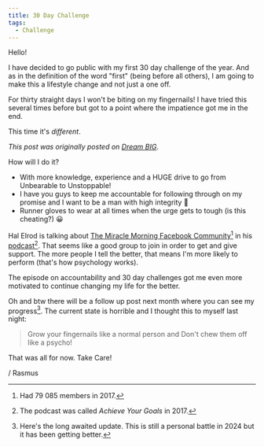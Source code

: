 ```yaml
---
title: 30 Day Challenge
tags:
  - Challenge
---
```


​Hello!

I have decided to go public with my first 30 day challenge of the year. And as in the definition of the word "first" (being before all others), I am going to make this a lifestyle change and not just a one off.

For thirty straight days I won't be biting on my fingernails! I have tried this several times before but got to a point where the impatience got me in the end.

This time it's *different*.

<!--more-->

*This post was originally posted on [Dream BIG](https://rasmus-nordling.netlify.app/personal-development/2017/01/24/challenge1/)*.

How will I do it?

- With more knowledge, experience and a HUGE drive to go from Unbearable to Unstoppable!
- I have you guys to keep me accountable for following through on my promise and I want to be a man with high integrity 🙂
- Runner gloves to wear at all times when the urge gets to tough (is this cheating?) 😀

Hal Elrod is talking about [The Miracle Morning Facebook Community](https://www.facebook.com/groups/MyTMMCommunity/)[^1] in his [podcast](https://halelrod.com/podcast/)[^2]. That seems like a good group to join in order to get and give support. The more people I tell the better, that means I'm more likely to perform (that's how psychology works).

[^1]: Had 79 085 members in 2017.
[^2]: The podcast was called *Achieve Your Goals* in 2017.
[^3]: Here's the long awaited update. This is still a personal battle in 2024 but it has been getting better.

The episode on accountability and 30 day challenges got me even more motivated to continue changing my life for the better.

Oh and btw there will be a follow up post next month where you can see my progress[^3]. The current state is horrible and I thought this to myself last night:
> Grow your fingernails like a normal person and Don't chew them off like a psycho!

That was all for now. Take Care!

/ Rasmus
